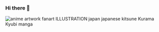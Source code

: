 ### Hi there 👋

<!--
**jange29/jange29** is a ✨ _special_ ✨ repository because its `README.md` (this file) appears on your GitHub profile.

Here are some ideas to get you started:

- 🔭 I’m currently working on ...
- 🌱 I’m currently learning ...
- 👯 I’m looking to collaborate on ...
- 🤔 I’m looking for help with ...
- 💬 Ask me about ...
- 📫 How to reach me: ...
- 😄 Pronouns: ...
- ⚡ Fun fact: ...
-->
<div class="ImageElement-root-kir ImageElement-loaded-icR"><img src="https://mir-s3-cdn-cf.behance.net/project_modules/1400/ea101e129137511.6164fa5777b4b.jpg" srcset="https://mir-s3-cdn-cf.behance.net/project_modules/disp/ea101e129137511.6164fa5777b4b.jpg 600w, https://mir-s3-cdn-cf.behance.net/project_modules/max_1200/ea101e129137511.6164fa5777b4b.jpg 1200w, https://mir-s3-cdn-cf.behance.net/project_modules/1400_opt_1/ea101e129137511.6164fa5777b4b.jpg 1400w, https://mir-s3-cdn-cf.behance.net/project_modules/fs/ea101e129137511.6164fa5777b4b.jpg 1920w" sizes="(max-width: 1400px) 100vw, 1400px" class="ImageElement-image-SRv ImageElement-blockPointerEvents-Rkg" alt="anime artwork fanart ILLUSTRATION  japan japanese kitsune Kurama Kyubi manga" loading="lazy"><!----></div>
